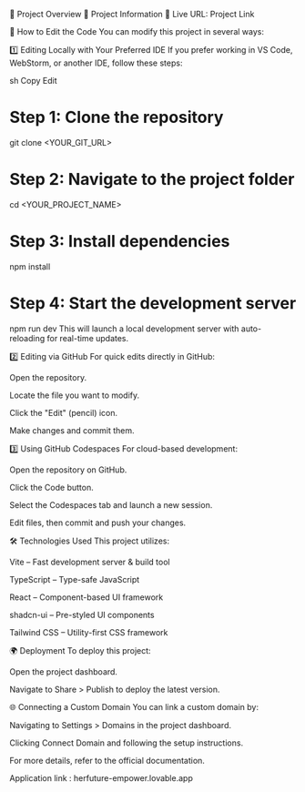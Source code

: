 🚀 Project Overview
📌 Project Information
🔗 Live URL: Project Link

🔧 How to Edit the Code
You can modify this project in several ways:

1️⃣ Editing Locally with Your Preferred IDE
If you prefer working in VS Code, WebStorm, or another IDE, follow these steps:

sh
Copy
Edit
# Step 1: Clone the repository
git clone <YOUR_GIT_URL>

# Step 2: Navigate to the project folder
cd <YOUR_PROJECT_NAME>

# Step 3: Install dependencies
npm install

# Step 4: Start the development server
npm run dev
This will launch a local development server with auto-reloading for real-time updates.

2️⃣ Editing via GitHub
For quick edits directly in GitHub:

Open the repository.

Locate the file you want to modify.

Click the "Edit" (pencil) icon.

Make changes and commit them.

3️⃣ Using GitHub Codespaces
For cloud-based development:

Open the repository on GitHub.

Click the Code button.

Select the Codespaces tab and launch a new session.

Edit files, then commit and push your changes.

🛠️ Technologies Used
This project utilizes:

Vite – Fast development server & build tool

TypeScript – Type-safe JavaScript

React – Component-based UI framework

shadcn-ui – Pre-styled UI components

Tailwind CSS – Utility-first CSS framework

🌍 Deployment
To deploy this project:

Open the project dashboard.

Navigate to Share > Publish to deploy the latest version.

🌐 Connecting a Custom Domain
You can link a custom domain by:

Navigating to Settings > Domains in the project dashboard.

Clicking Connect Domain and following the setup instructions.

For more details, refer to the official documentation.

Application link : herfuture-empower.lovable.app


